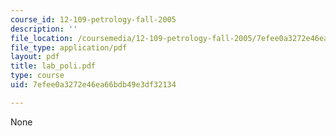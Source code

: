 ```yaml
---
course_id: 12-109-petrology-fall-2005
description: ''
file_location: /coursemedia/12-109-petrology-fall-2005/7efee0a3272e46ea66bdb49e3df32134_lab_poli.pdf
file_type: application/pdf
layout: pdf
title: lab_poli.pdf
type: course
uid: 7efee0a3272e46ea66bdb49e3df32134

---
```

None